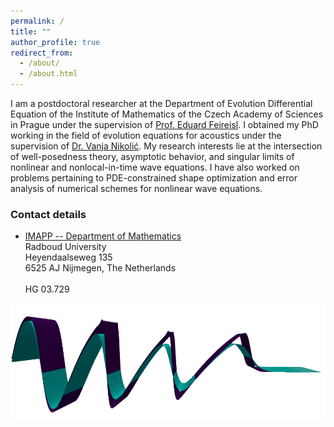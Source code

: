 ```yaml
---
permalink: /
title: ""
author_profile: true
redirect_from: 
  - /about/
  - /about.html
---
```


I am a postdoctoral researcher at the Department of Evolution Differential Equation of the Institute of Mathematics of the Czech Academy of Sciences in Prague under the supervision of [Prof. Eduard Feireisl](https://www.math.cas.cz/index.php/members/researcher/37). I obtained my PhD working in the field of evolution equations for acoustics under the supervision of [Dr. Vanja Nikolić](https://vanjanikolic.net). My research interests lie at the intersection of well-posedness theory, asymptotic behavior, and singular limits of nonlinear and nonlocal-in-time wave equations. I have also worked on problems pertaining to PDE-constrained shape optimization and error analysis of numerical schemes for nonlinear wave equations.

### Contact details
* [IMAPP -- Department of Mathematics](https://www.ru.nl/math/)  
Radboud University \
Heyendaalseweg 135 \
6525 AJ Nijmegen, The Netherlands \
\
HG 03.729

![](../images/viscous_effect_2D.png)

